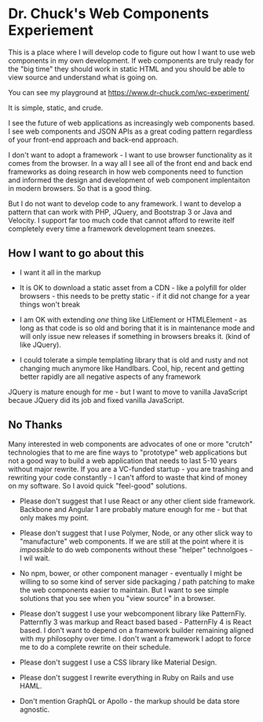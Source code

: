 Dr. Chuck's Web Components Experiement
======================================

This is a place where I will develop code to figure out how I want to use
web components in my own development.  If web components are truly ready
for the "big time" they should work in static HTML and you should be able
to view source and understand what is going on.

You can see my playground at https://www.dr-chuck.com/wc-experiment/

It is simple, static, and crude.

I see the future of web applications as increasingly web components based.
I see web components and JSON APIs as a great coding pattern regardless of your
front-end approach and back-end approach.

I don't want to adopt a framework - I want to use browser functionality as it comes from the browser.
In a way all I see all of the front end and back end frameworks as doing research in how web components
need to function and informed the design and development of web component 
implentaiton in modern browsers.  So that is a good thing.

But I do not want to develop code to any framework.   I want to develop a pattern that can work with 
PHP, JQuery, and Bootstrap 3 or Java and Velocity.   I support far too much code that cannot afford 
to rewrite itelf completely every time a framework development team sneezes.

How I want to go about this
---------------------------

* I want it all in the markup

* It is OK to download a static asset from a CDN - like a polyfill for older browsers - this needs
to be pretty static - if it did not change for a year things won't break

* I am OK with extending *one* thing like LitElement or HTMLElement - as long as that code is 
so old and boring that it is in maintenance mode and will only issue new releases if something
in browsers breaks it.  (kind of like JQuery).

* I could tolerate a simple templating library that is old and rusty and not
changing much anymore like Handlbars.   Cool, hip, recent and getting better rapidly are
all negative aspects of any framework

JQuery is mature enough for me - but I want to move to vanilla JavaScript becaue JQuery did its job
and fixed vanilla JavaScript.

No Thanks
---------

Many interested in web components are advocates of one or more "crutch" technologies that to me
are fine ways to "prototype" web applications but not a good way to build a web application that
needs to last 5-10 years without major rewrite.  If you are a VC-funded startup - you are trashing and 
rewriting your code constantly - I can't afford to waste that kind of money on my software.  So I avoid
quick "feel-good" solutions.

* Please don't suggest that I use React or any other client side framework. Backbone and Angular 1
are probably mature enough for me - but that only makes my point.

* Please don't suggest that I use Polymer, Node, or any other slick way to "manufacture" web components.
If we are still at the point where it is *impossible* to do web components without these
"helper" technolgoes - I wil wait.

* No npm, bower, or other component manager - eventually I might be willing to so some kind of
server side packaging / path patching to make the web components easier to maintain.
But I want to see simple solutions that you see when you "view source" in a browser.

* Please don't suggest I use your webcomponent library like PatternFly. Patternfly 3 was
markup and React based based - PatternFly 4 is React based.  I don't want to depend on
a framework builder remaining aligned with my philosophy over time.  I don't want a framework
I adopt to force me to do a complete rewrite on their schedule.

* Please don't suggest I use a CSS library like Material Design.

* Please don't suggest I rewrite everything in Ruby on Rails and use HAML.

* Don't mention GraphQL or Apollo - the markup should be data store agnostic.
